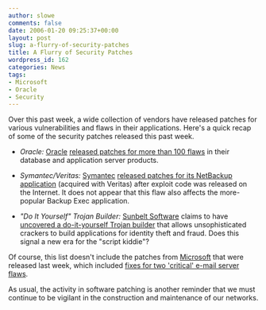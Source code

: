 ```yaml
---
author: slowe
comments: false
date: 2006-01-20 09:25:37+00:00
layout: post
slug: a-flurry-of-security-patches
title: A Flurry of Security Patches
wordpress_id: 162
categories: News
tags:
- Microsoft
- Oracle
- Security
---
```


Over this past week, a wide collection of vendors have released patches for various vulnerabilities and flaws in their applications. Here's a quick recap of some of the security patches released this past week.

* _Oracle:_ [Oracle](http://www.oracle.com/) [released patches for more than 100 flaws](http://feeds.computerworld.com/Computerworld/Security/News?m=243) in their database and application server products.

* _Symantec/Veritas:_ [Symantec](http://www.symantec.com/) [released patches for its NetBackup application](http://www.eweek.com/article2/0,1759,1912358,00.asp) (acquired with Veritas) after exploit code was released on the Internet. It does not appear that this flaw also affects the more-popular Backup Exec application.

* _"Do It Yourself" Trojan Builder:_ [Sunbelt Software](http://www.sunbeltsoftware.com/) claims to have [uncovered a do-it-yourself Trojan builder](http://www.eweek.com/article2/0,1759,1913061,00.asp) that allows unsophisticated crackers to build applications for identity theft and fraud. Does this signal a new era for the "script kiddie"?

Of course, this list doesn't include the patches from [Microsoft](http://www.microsoft.com/) that were released last week, which included [fixes for two 'critical' e-mail server flaws](http://www.eweek.com/article2/0,1759,1909647,00.asp).

As usual, the activity in software patching is another reminder that we must continue to be vigilant in the construction and maintenance of our networks.

